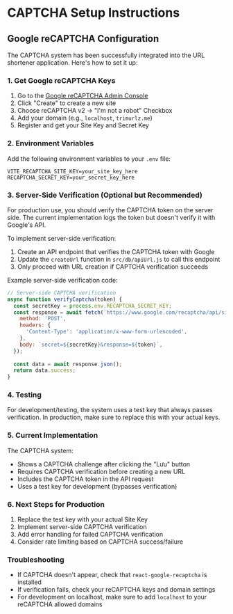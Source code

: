 # CAPTCHA Setup Instructions

## Google reCAPTCHA Configuration

The CAPTCHA system has been successfully integrated into the URL shortener application. Here's how to set it up:

### 1. Get Google reCAPTCHA Keys

1. Go to the [Google reCAPTCHA Admin Console](https://www.google.com/recaptcha/admin)
2. Click "Create" to create a new site
3. Choose reCAPTCHA v2 → "I'm not a robot" Checkbox
4. Add your domain (e.g., `localhost`, `trimurlz.me`)
5. Register and get your Site Key and Secret Key

### 2. Environment Variables

Add the following environment variables to your `.env` file:

```env
VITE_RECAPTCHA_SITE_KEY=your_site_key_here
RECAPTCHA_SECRET_KEY=your_secret_key_here
```

### 3. Server-Side Verification (Optional but Recommended)

For production use, you should verify the CAPTCHA token on the server side. The current implementation logs the token but doesn't verify it with Google's API.

To implement server-side verification:

1. Create an API endpoint that verifies the CAPTCHA token with Google
2. Update the `createUrl` function in `src/db/apiUrl.js` to call this endpoint
3. Only proceed with URL creation if CAPTCHA verification succeeds

Example server-side verification code:

```javascript
// Server-side CAPTCHA verification
async function verifyCaptcha(token) {
  const secretKey = process.env.RECAPTCHA_SECRET_KEY;
  const response = await fetch(`https://www.google.com/recaptcha/api/siteverify`, {
    method: 'POST',
    headers: {
      'Content-Type': 'application/x-www-form-urlencoded',
    },
    body: `secret=${secretKey}&response=${token}`,
  });
  
  const data = await response.json();
  return data.success;
}
```

### 4. Testing

For development/testing, the system uses a test key that always passes verification. In production, make sure to replace this with your actual keys.

### 5. Current Implementation

The CAPTCHA system:
- Shows a CAPTCHA challenge after clicking the "Lưu" button
- Requires CAPTCHA verification before creating a new URL
- Includes the CAPTCHA token in the API request
- Uses a test key for development (bypasses verification)

### 6. Next Steps for Production

1. Replace the test key with your actual Site Key
2. Implement server-side CAPTCHA verification
3. Add error handling for failed CAPTCHA verification
4. Consider rate limiting based on CAPTCHA success/failure

### Troubleshooting

- If CAPTCHA doesn't appear, check that `react-google-recaptcha` is installed
- If verification fails, check your reCAPTCHA keys and domain settings
- For development on localhost, make sure to add `localhost` to your reCAPTCHA allowed domains
